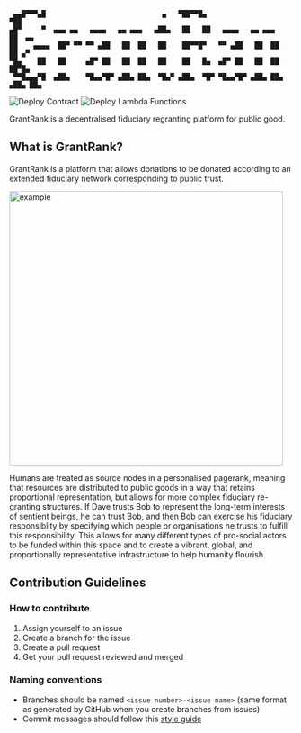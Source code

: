 ```
 ▄▄█▀▀▀▄█                             ▄   ▀██▀▀█▄                    ▀██      
▄█▀     ▀  ▄▄▄ ▄▄   ▄▄▄▄   ▄▄ ▄▄▄   ▄██▄   ██   ██   ▄▄▄▄   ▄▄ ▄▄▄    ██  ▄▄  
██    ▄▄▄▄  ██▀ ▀▀ ▀▀ ▄██   ██  ██   ██    ██▀▀█▀   ▀▀ ▄██   ██  ██   ██ ▄▀   
▀█▄    ██   ██     ▄█▀ ██   ██  ██   ██    ██   █▄  ▄█▀ ██   ██  ██   ██▀█▄   
 ▀▀█▄▄▄▀█  ▄██▄    ▀█▄▄▀█▀ ▄██▄ ██▄  ▀█▄▀ ▄██▄  ▀█▀ ▀█▄▄▀█▀ ▄██▄ ██▄ ▄██▄ ██▄
 ```
                                                                              
![Deploy Contract](https://github.com/harryjkp/grantrank/actions/workflows/deploy-contract.yml/badge.svg)
![Deploy Lambda Functions](https://github.com/harryjkp/grantrank/actions/workflows/deploy.yml/badge.svg)
                                                                              

GrantRank is a decentralised fiduciary regranting platform for public good.



## What is GrantRank?

GrantRank is a platform that allows donations to be donated according to an extended fiduciary network corresponding to public trust.

<img width="487" alt="example" src="https://github.com/harryjkp/grantrank/assets/10352676/4d3b1293-1e45-4d2e-a968-8001b2ff5ee9">

Humans are treated as source nodes in a personalised pagerank, meaning that resources are distributed to public goods in a way that retains proportional representation, but allows for more complex fiduciary re-granting structures. If Dave trusts Bob to represent the long-term interests of sentient beings, he can trust Bob, and then Bob can exercise his fiduciary responsiblity by specifying which people or organisations he trusts to fulfill this responsibility. This allows for many different types of pro-social actors to be funded within this space and to create a vibrant, global, and proportionally representative infrastructure to help humanity flourish.

## Contribution Guidelines

### How to contribute

1. Assign yourself to an issue
2. Create a branch for the issue
3. Create a pull request
4. Get your pull request reviewed and merged

### Naming conventions

- Branches should be named `<issue number>-<issue name>` (same format as generated by GitHub when you create branches from issues)
- Commit messages should follow this [style guide](https://gist.github.com/robertpainsi/b632364184e70900af4ab688decf6f53)
